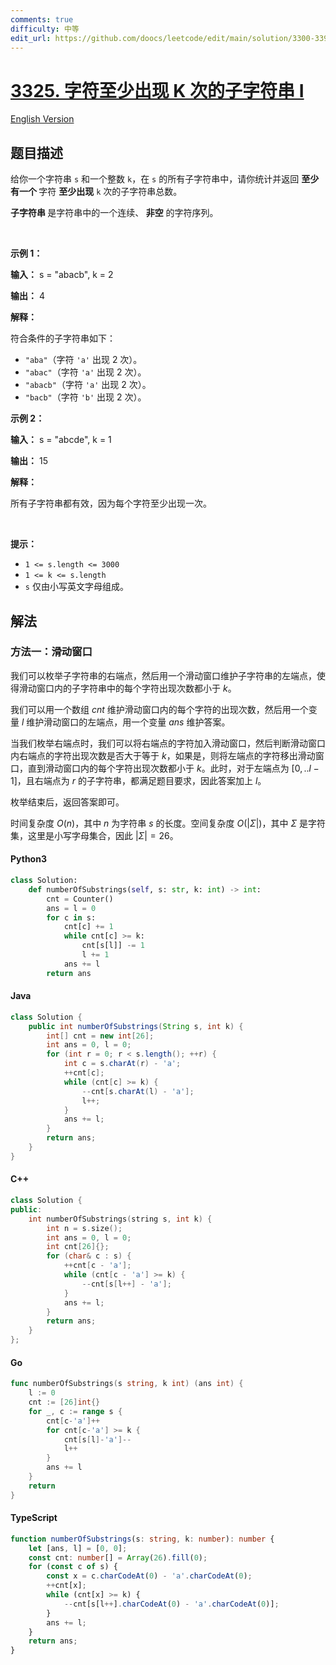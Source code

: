 ```yaml
---
comments: true
difficulty: 中等
edit_url: https://github.com/doocs/leetcode/edit/main/solution/3300-3399/3325.Count%20Substrings%20With%20K-Frequency%20Characters%20I/README.md
---
```


<!-- problem:start -->

# [3325. 字符至少出现 K 次的子字符串 I](https://leetcode.cn/problems/count-substrings-with-k-frequency-characters-i)

[English Version](/solution/3300-3399/3325.Count%20Substrings%20With%20K-Frequency%20Characters%20I/README_EN.md)

## 题目描述

<!-- description:start -->

<p>给你一个字符串 <code>s</code> 和一个整数 <code>k</code>，在 <code>s</code> 的所有子字符串中，请你统计并返回 <strong>至少有一个 </strong>字符 <strong>至少出现</strong> <code>k</code> 次的子字符串总数。</p>

<p><strong>子字符串 </strong>是字符串中的一个连续、<b> 非空</b> 的字符序列。</p>

<p>&nbsp;</p>

<p><strong class="example">示例 1：</strong></p>

<div class="example-block">
<p><strong>输入：</strong> <span class="example-io">s = "abacb", k = 2</span></p>

<p><strong>输出：</strong> <span class="example-io">4</span></p>

<p><strong>解释：</strong></p>

<p>符合条件的子字符串如下：</p>

<ul>
	<li><code>"aba"</code>（字符 <code>'a'</code> 出现 2 次）。</li>
	<li><code>"abac"</code>（字符 <code>'a'</code> 出现 2 次）。</li>
	<li><code>"abacb"</code>（字符 <code>'a'</code> 出现 2 次）。</li>
	<li><code>"bacb"</code>（字符 <code>'b'</code> 出现 2 次）。</li>
</ul>
</div>

<p><strong class="example">示例 2：</strong></p>

<div class="example-block">
<p><strong>输入：</strong> <span class="example-io">s = "abcde", k = 1</span></p>

<p><strong>输出：</strong> <span class="example-io">15</span></p>

<p><strong>解释：</strong></p>

<p>所有子字符串都有效，因为每个字符至少出现一次。</p>
</div>

<p>&nbsp;</p>

<p><strong>提示：</strong></p>

<ul>
	<li><code>1 &lt;= s.length &lt;= 3000</code></li>
	<li><code>1 &lt;= k &lt;= s.length</code></li>
	<li><code>s</code> 仅由小写英文字母组成。</li>
</ul>

<!-- description:end -->

## 解法

<!-- solution:start -->

### 方法一：滑动窗口

我们可以枚举子字符串的右端点，然后用一个滑动窗口维护子字符串的左端点，使得滑动窗口内的子字符串中的每个字符出现次数都小于 $k$。

我们可以用一个数组 $\textit{cnt}$ 维护滑动窗口内的每个字符的出现次数，然后用一个变量 $\textit{l}$ 维护滑动窗口的左端点，用一个变量 $\textit{ans}$ 维护答案。

当我们枚举右端点时，我们可以将右端点的字符加入滑动窗口，然后判断滑动窗口内右端点的字符出现次数是否大于等于 $k$，如果是，则将左端点的字符移出滑动窗口，直到滑动窗口内的每个字符出现次数都小于 $k$。此时，对于左端点为 $[0, ..l - 1]$，且右端点为 $r$ 的子字符串，都满足题目要求，因此答案加上 $l$。

枚举结束后，返回答案即可。

时间复杂度 $O(n)$，其中 $n$ 为字符串 $s$ 的长度。空间复杂度 $O(|\Sigma|)$，其中 $\Sigma$ 是字符集，这里是小写字母集合，因此 $|\Sigma| = 26$。

<!-- tabs:start -->

#### Python3

```python
class Solution:
    def numberOfSubstrings(self, s: str, k: int) -> int:
        cnt = Counter()
        ans = l = 0
        for c in s:
            cnt[c] += 1
            while cnt[c] >= k:
                cnt[s[l]] -= 1
                l += 1
            ans += l
        return ans
```

#### Java

```java
class Solution {
    public int numberOfSubstrings(String s, int k) {
        int[] cnt = new int[26];
        int ans = 0, l = 0;
        for (int r = 0; r < s.length(); ++r) {
            int c = s.charAt(r) - 'a';
            ++cnt[c];
            while (cnt[c] >= k) {
                --cnt[s.charAt(l) - 'a'];
                l++;
            }
            ans += l;
        }
        return ans;
    }
}
```

#### C++

```cpp
class Solution {
public:
    int numberOfSubstrings(string s, int k) {
        int n = s.size();
        int ans = 0, l = 0;
        int cnt[26]{};
        for (char& c : s) {
            ++cnt[c - 'a'];
            while (cnt[c - 'a'] >= k) {
                --cnt[s[l++] - 'a'];
            }
            ans += l;
        }
        return ans;
    }
};
```

#### Go

```go
func numberOfSubstrings(s string, k int) (ans int) {
	l := 0
	cnt := [26]int{}
	for _, c := range s {
		cnt[c-'a']++
		for cnt[c-'a'] >= k {
			cnt[s[l]-'a']--
			l++
		}
		ans += l
	}
	return
}
```

#### TypeScript

```ts
function numberOfSubstrings(s: string, k: number): number {
    let [ans, l] = [0, 0];
    const cnt: number[] = Array(26).fill(0);
    for (const c of s) {
        const x = c.charCodeAt(0) - 'a'.charCodeAt(0);
        ++cnt[x];
        while (cnt[x] >= k) {
            --cnt[s[l++].charCodeAt(0) - 'a'.charCodeAt(0)];
        }
        ans += l;
    }
    return ans;
}
```

<!-- tabs:end -->

<!-- solution:end -->

<!-- problem:end -->
